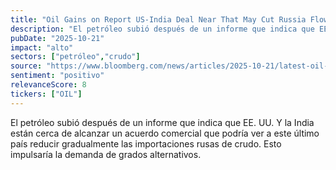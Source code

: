 ```yaml
---
title: "Oil Gains on Report US-India Deal Near That May Cut Russia Flows"
description: "El petróleo subió después de un informe que indica que EE. UU. Y la India están cerca de alcanzar un acuerdo comercial que podría ver a este último país reducir gradualmente las importaciones rusas de crudo. Esto impulsaría la demanda de grados alternativos."
pubDate: "2025-10-21"
impact: "alto"
sectors: ["petróleo","crudo"]
source: "https://www.bloomberg.com/news/articles/2025-10-21/latest-oil-market-news-and-analysis-for-oct-22"
sentiment: "positivo"
relevanceScore: 8
tickers: ["OIL"]
---
```


El petróleo subió después de un informe que indica que EE. UU. Y la India están cerca de alcanzar un acuerdo comercial que podría ver a este último país reducir gradualmente las importaciones rusas de crudo. Esto impulsaría la demanda de grados alternativos.
